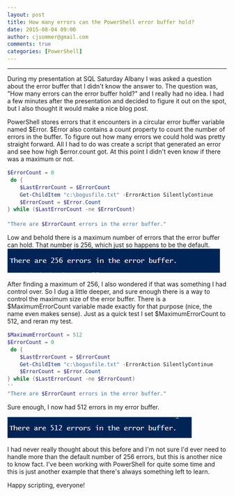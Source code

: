 ```yaml
---
layout: post
title: How many errors can the PowerShell error buffer hold?
date: 2015-08-04 09:00
author: cjsommer@gmail.com
comments: true
categories: [PowerShell]
---
```

<hr>
During my presentation at SQL Saturday Albany I was asked a question about the error buffer that I didn't know the answer to. The question was, "How many errors can the error buffer hold?" and I really had no idea. I had a few minutes after the presentation and decided to figure it out on the spot, but I also thought it would make a nice blog post. 

PowerShell stores errors that it encounters in a circular error buffer variable named $Error. $Error also contains a count property to count the number of errors in the buffer. To figure out how many errors we could hold was pretty straight forward. All I had to do was create a script that generated an error and see how high $error.count got. At this point I didn't even know if there was a maximum or not.

```powershell
$ErrorCount = 0
 do {
    $LastErrorCount = $ErrorCount
    Get-ChildItem "c:\bogusfile.txt" -ErrorAction SilentlyContinue
    $ErrorCount = $Error.Count
} while ($LastErrorCount -ne $ErrorCount)

"There are $ErrorCount errors in the error buffer."
```

Low and behold there is a maximum number of errors that the error buffer can hold. That number is 256, which just so happens to be the default.
<a href="/img/2015/07/256errors.png"><img src="/img/2015/07/256errors.png" alt="256errors" width="489" height="56" class="alignnone size-full wp-image-878" /></a>

After finding a maximum of 256, I also wondered if that was something I had control over. So I dug a little deeper, and sure enough there is a way to control the maximum size of the error buffer. There is a $MaximumErrorCount variable made exactly for that purpose (nice, the name even makes sense). Just as a quick test I set $MaximumErrorCount to 512, and reran my test.
 
```powershell
$MaximumErrorCount = 512
$ErrorCount = 0
 do {
    $LastErrorCount = $ErrorCount
    Get-ChildItem "c:\bogusfile.txt" -ErrorAction SilentlyContinue
    $ErrorCount = $Error.Count
} while ($LastErrorCount -ne $ErrorCount)
''
"There are $ErrorCount errors in the error buffer."
```

Sure enough, I now had 512 errors in my error buffer.

<a href="/img/2015/07/512errors.png"><img src="/img/2015/07/512errors.png" alt="512errors" width="424" height="49" class="alignnone size-full wp-image-879" /></a>

I had never really thought about this before and I'm not sure I'd ever need to handle more than the default number of 256 errors, but this is another nice to know fact. I've been working with PowerShell for quite some time and this is just another example that there's always something left to learn. 

Happy scripting, everyone!

